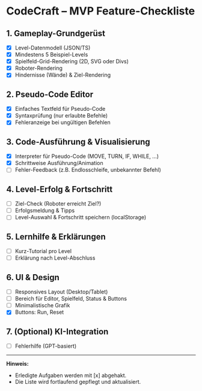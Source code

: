 # CodeCraft – MVP Feature-Checkliste

## 1. Gameplay-Grundgerüst

- [x] Level-Datenmodell (JSON/TS)
- [x] Mindestens 5 Beispiel-Levels
- [x] Spielfeld-Grid-Rendering (2D, SVG oder Divs)
- [x] Roboter-Rendering
- [x] Hindernisse (Wände) & Ziel-Rendering

## 2. Pseudo-Code Editor

- [x] Einfaches Textfeld für Pseudo-Code
- [x] Syntaxprüfung (nur erlaubte Befehle)
- [x] Fehleranzeige bei ungültigen Befehlen

## 3. Code-Ausführung & Visualisierung

- [x] Interpreter für Pseudo-Code (MOVE, TURN, IF, WHILE, ...)
- [x] Schrittweise Ausführung/Animation
- [ ] Fehler-Feedback (z.B. Endlosschleife, unbekannter Befehl)

## 4. Level-Erfolg & Fortschritt

- [ ] Ziel-Check (Roboter erreicht Ziel?)
- [ ] Erfolgsmeldung & Tipps
- [ ] Level-Auswahl & Fortschritt speichern (localStorage)

## 5. Lernhilfe & Erklärungen

- [ ] Kurz-Tutorial pro Level
- [ ] Erklärung nach Level-Abschluss

## 6. UI & Design

- [ ] Responsives Layout (Desktop/Tablet)
- [ ] Bereich für Editor, Spielfeld, Status & Buttons
- [ ] Minimalistische Grafik
- [x] Buttons: Run, Reset

## 7. (Optional) KI-Integration

- [ ] Fehlerhilfe (GPT-basiert)

---

**Hinweis:**

- Erledigte Aufgaben werden mit [x] abgehakt.
- Die Liste wird fortlaufend gepflegt und aktualisiert.
